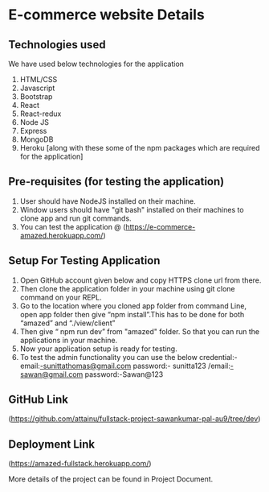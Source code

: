 # E-commerce website Details

## Technologies used

We have used below technologies for the application
1.	HTML/CSS
2.  Javascript
3.	Bootstrap
4.	React
5.	React-redux
6.	Node JS
7.	Express
8.  MongoDB 
9.  Heroku
[along with these some of the npm packages which are required for the application] 


## Pre-requisites (for testing the application)
1. User should have NodeJS installed on their machine.
2. Window users should have "git bash" installed on their machines to clone app and run git commands.
3. You can test the application @ (https://e-commerce-amazed.herokuapp.com/)
## Setup For Testing Application

1.	Open GitHub account given below and copy HTTPS clone url from there.
2.  Then clone the application folder in your machine using git clone <HTTPS url> command on your REPL.
3.	Go to the location where you cloned app folder from command Line, open app folder then give “npm install”.This has to be done for both “amazed” and “./view/client”
4.	Then give “ npm run dev” from "amazed" folder. So that you can run the applications in your machine.
5.	Now your application setup is ready for testing.
6.	To test the admin functionality  you can use the below credential:-
   	email:-sunittathomas@gmail.com  password:- sunitta123
	/email:-sawan@gmail.com	password:-Sawan@123

## GitHub Link

(https://github.com/attainu/fullstack-project-sawankumar-pal-au9/tree/dev)

## Deployment Link

(https://amazed-fullstack.herokuapp.com/)

More details of the project can be found in Project Document.